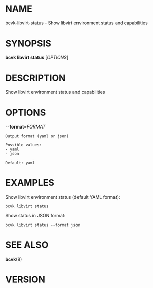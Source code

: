 # NAME

bcvk-libvirt-status - Show libvirt environment status and capabilities

# SYNOPSIS

**bcvk libvirt status** [*OPTIONS*]

# DESCRIPTION

Show libvirt environment status and capabilities

# OPTIONS

<!-- BEGIN GENERATED OPTIONS -->
**--format**=*FORMAT*

    Output format (yaml or json)

    Possible values:
    - yaml
    - json

    Default: yaml

<!-- END GENERATED OPTIONS -->

# EXAMPLES

Show libvirt environment status (default YAML format):

    bcvk libvirt status

Show status in JSON format:

    bcvk libvirt status --format json

# SEE ALSO

**bcvk**(8)

# VERSION

<!-- VERSION PLACEHOLDER -->
